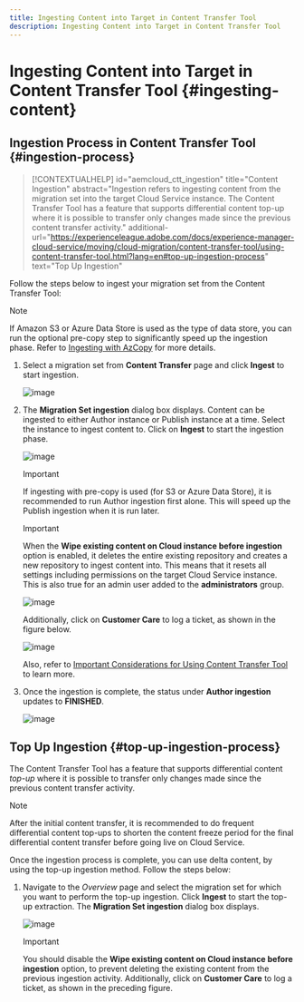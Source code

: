 ```yaml
---
title: Ingesting Content into Target in Content Transfer Tool
description: Ingesting Content into Target in Content Transfer Tool
---
```


# Ingesting Content into Target in Content Transfer Tool {#ingesting-content}

## Ingestion Process in Content Transfer Tool {#ingestion-process}

>[!CONTEXTUALHELP]
>id="aemcloud_ctt_ingestion"
>title="Content Ingestion"
>abstract="Ingestion refers to ingesting content from the migration set into the target Cloud Service instance. The Content Transfer Tool has a feature that supports differential content top-up where it is possible to transfer only changes made since the previous content transfer activity."
>additional-url="https://experienceleague.adobe.com/docs/experience-manager-cloud-service/moving/cloud-migration/content-transfer-tool/using-content-transfer-tool.html?lang=en#top-up-ingestion-process" text="Top Up Ingestion"

Follow the steps below to ingest your migration set from the Content Transfer Tool:
   >[!NOTE]
   >If Amazon S3 or Azure Data Store is used as the type of data store, you can run the optional pre-copy step to significantly speed up the ingestion phase. Refer to [Ingesting with AzCopy](https://experienceleague.adobe.com/docs/experience-manager-cloud-service/moving/cloud-migration/content-transfer-tool/handling-large-content-repositories.html?lang=en#ingesting-azcopy) for more details. 

1. Select a migration set from **Content Transfer** page and click **Ingest** to start ingestion. 

   ![image](/help/move-to-cloud-service/content-transfer-tool/assets-ctt/ingestion-01.png)

1. The **Migration Set ingestion** dialog box displays. Content can be ingested to either Author instance or Publish instance at a time. Select the instance to ingest content to. Click on **Ingest** to start the ingestion phase. 

   ![image](/help/move-to-cloud-service/content-transfer-tool/assets-ctt/ingestion-02.png)

   >[!IMPORTANT]
   >If ingesting with pre-copy is used (for S3 or Azure Data Store), it is recommended to run Author ingestion first alone. This will speed up the Publish ingestion when it is run later. 

   >[!IMPORTANT]
   >When the **Wipe existing content on Cloud instance before ingestion** option is enabled, it deletes the entire existing repository and creates a new repository to ingest content into. This means that it resets all settings including permissions on the target Cloud Service instance. This is also true for an admin user added to the **administrators** group.

   ![image](/help/move-to-cloud-service/content-transfer-tool/assets-ctt/ingestion-03.png)

   Additionally, click on **Customer Care** to log a ticket, as shown in the figure below. 

   ![image](/help/move-to-cloud-service/content-transfer-tool/assets-ctt/ingestion-04.png)
   
   Also, refer to [Important Considerations for Using Content Transfer Tool](https://experienceleague.adobe.com/docs/experience-manager-cloud-service/moving/cloud-migration/content-transfer-tool/guidelines-best-practices-content-transfer-tool.html?lang=en#important-considerations) to learn more.

1. Once the ingestion is complete, the status under **Author ingestion** updates to **FINISHED**.

   ![image](/help/move-to-cloud-service/content-transfer-tool/assets/15-ingestion-complete.png)

## Top Up Ingestion {#top-up-ingestion-process}

The Content Transfer Tool has a feature that supports differential content *top-up* where it is possible to transfer only changes made since the previous content transfer activity.

>[!NOTE]
>After the initial content transfer, it is recommended to do frequent differential content top-ups to shorten the content freeze period for the final differential content transfer before going live on Cloud Service.

Once the ingestion process is complete, you can use delta content, by using the top-up ingestion method. Follow the steps below:

1. Navigate to the *Overview* page and select the migration set for which you want to perform the top-up ingestion. Click **Ingest** to start the top-up extraction. The **Migration Set ingestion** dialog box displays. 

    ![image](/help/move-to-cloud-service/content-transfer-tool/assets/content-ingestion-02.png)

   >[!IMPORTANT]
   >You should disable the **Wipe existing content on Cloud instance before ingestion** option, to prevent deleting the existing content from the previous ingestion activity. Additionally, click on **Customer Care** to log a ticket, as shown in the preceding figure.
